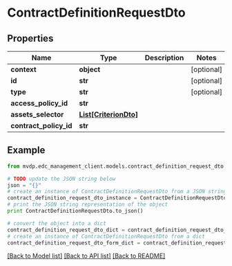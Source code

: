 # ContractDefinitionRequestDto


## Properties
Name | Type | Description | Notes
------------ | ------------- | ------------- | -------------
**context** | **object** |  | [optional] 
**id** | **str** |  | [optional] 
**type** | **str** |  | [optional] 
**access_policy_id** | **str** |  | 
**assets_selector** | [**List[CriterionDto]**](CriterionDto.md) |  | 
**contract_policy_id** | **str** |  | 

## Example

```python
from mvdp.edc_management_client.models.contract_definition_request_dto import ContractDefinitionRequestDto

# TODO update the JSON string below
json = "{}"
# create an instance of ContractDefinitionRequestDto from a JSON string
contract_definition_request_dto_instance = ContractDefinitionRequestDto.from_json(json)
# print the JSON string representation of the object
print ContractDefinitionRequestDto.to_json()

# convert the object into a dict
contract_definition_request_dto_dict = contract_definition_request_dto_instance.to_dict()
# create an instance of ContractDefinitionRequestDto from a dict
contract_definition_request_dto_form_dict = contract_definition_request_dto.from_dict(contract_definition_request_dto_dict)
```
[[Back to Model list]](../README.md#documentation-for-models) [[Back to API list]](../README.md#documentation-for-api-endpoints) [[Back to README]](../README.md)


